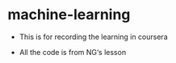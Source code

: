 # machine-learning  

* This is for recording the learning in coursera  

* All the code is from NG‘s lesson 
